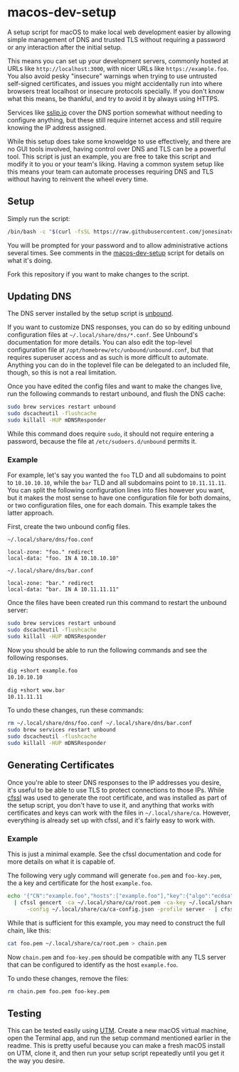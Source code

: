 # macos-dev-setup

A setup script for macOS to make local web development easier by allowing simple management of DNS
and trusted TLS without requiring a password or any interaction after the initial setup.

This means you can set up your development servers, commonly hosted at URLs like
`http://localhost:3000`, with nicer URLs like `https://example.foo`. You also avoid pesky "insecure"
warnings when trying to use untrusted self-signed certificates, and issues you might accidentally
run into where browsers treat localhost or insecure protocols specially. If you don't know what this
means, be thankful, and try to avoid it by always using HTTPS.

Services like [sslip.io](sslip.io) cover the DNS portion somewhat without needing to configure
anything, but these still require internet access and still require knowing the IP address assigned.

While this setup does take some knoweldge to use effectively, and there are no GUI tools involved,
having control over DNS and TLS can be a powerful tool. This script is just an example, you are free
to take this script and modify it to you or your team's liking. Having a common system setup like
this means your team can automate processes requiring DNS and TLS without having to reinvent the
wheel every time.

## Setup

Simply run the script:

```sh
/bin/bash -c "$(curl -fsSL https://raw.githubusercontent.com/jonesinator/macos-dev-setup/refs/heads/main/macos-dev-setup)"
```

You will be prompted for your password and to allow administrative actions several times. See
comments in the [macos-dev-setup](./macos-dev-setup) script for details on what it's doing.

Fork this repository if you want to make changes to the script.

## Updating DNS

The DNS server installed by the setup script is
[unbound](https://www.nlnetlabs.nl/projects/unbound/about/).

If you want to customize DNS responses, you can do so by editing unbound configuration files at
`~/.local/share/dns/*.conf`. See Unbound's documentation for more details. You can also edit the
top-level configuration file at `/opt/homebrew/etc/unbound/unbound.conf`, but that requires
superuser access and as such is more difficult to automate. Anything you can do in the toplevel file
can be delegated to an included file, though, so this is not a real limitation.

Once you have edited the config files and want to make the changes live, run the following commands
to restart unbound, and flush the DNS cache:

```sh
sudo brew services restart unbound
sudo dscacheutil -flushcache
sudo killall -HUP mDNSResponder
```

While this command does require `sudo`, it should not require entering a password, because the file
at `/etc/sudoers.d/unbound` permits it.

### Example

For example, let's say you wanted the `foo` TLD and all subdomains to point to `10.10.10.10`, while
the `bar` TLD and all subdomains point to `10.11.11.11`. You can split the following configuration
lines into files however you want, but it makes the most sense to have one configuration file for
both domains, or two configuration files, one for each domain. This example takes the latter
approach.

First, create the two unbound config files.

`~/.local/share/dns/foo.conf`

```
local-zone: "foo." redirect
local-data: "foo. IN A 10.10.10.10"
```

`~/.local/share/dns/bar.conf`

```
local-zone: "bar." redirect
local-data: "bar. IN A 10.11.11.11"
```

Once the files have been created run this command to restart the unbound server:

```sh
sudo brew services restart unbound
sudo dscacheutil -flushcache
sudo killall -HUP mDNSResponder
```

Now you should be able to run the following commands and see the following responses.

```sh
dig +short example.foo
10.10.10.10
```

```sh
dig +short wow.bar
10.11.11.11
```

To undo these changes, run these commands:

```sh
rm ~/.local/share/dns/foo.conf ~/.local/share/dns/bar.conf
sudo brew services restart unbound
sudo dscacheutil -flushcache
sudo killall -HUP mDNSResponder
```

## Generating Certificates

Once you're able to steer DNS responses to the IP addresses you desire, it's useful to be able to
use TLS to protect connections to those IPs. While [cfssl](https://github.com/cloudflare/cfssl) was
used to generate the root certificate, and was installed as part of the setup script, you don't have
to use it, and anything that works with certificates and keys can work with the files in
`~/.local/share/ca`. However, everything is already set up with cfssl, and it's fairly easy to work
with.

### Example

This is just a minimal example. See the cfssl documentation and code for more details on what it is
capable of.

The following very ugly command will generate `foo.pem` and `foo-key.pem`, the a key and certificate
for the host `example.foo`.

```sh
echo '{"CN":"example.foo","hosts":["example.foo"],"key":{"algo":"ecdsa","curve":"P-256"}}' \
  | cfssl gencert -ca ~/.local/share/ca/root.pem -ca-key ~/.local/share/ca/root-key.pem \
      -config ~/.local/share/ca/ca-config.json -profile server - | cfssljson -bare foo
```

While that is sufficient for this example, you may need to construct the full chain, like this:

```sh
cat foo.pem ~/.local/share/ca/root.pem > chain.pem
```

Now `chain.pem` and `foo-key.pem` should be compatible with any TLS server that can be configured to
identify as the host `example.foo`.

To undo these changes, remove the files:

```sh
rm chain.pem foo.pem foo-key.pem
```

## Testing

This can be tested easily using [UTM](https://mac.getutm.app/). Create a new macOS virtual machine,
open the Terminal app, and run the setup command mentioned earlier in the readme. This is pretty
useful because you can make a fresh macOS install on UTM, clone it, and then run your setup script
repeatedly until you get it the way you desire.
